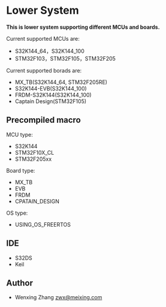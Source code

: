 # Lower System
**This is lower system supporting different MCUs and boards.**

Current supported MCUs are:
* S32K144_64，S32K144_100
* STM32F103，STM32F105，STM32F205

Current supported borads are:
* MX_TB(S32K144_64, STM32F205RE)
* S32K144-EVB(S32K144_100)
* FRDM-S32K144(S32K144_100)
* Captain Design(STM32F105)

## Precompiled macro
MCU type:
 * S32K144
 * STM32F10X_CL
 * STM32F205xx

Board type:
 * MX_TB
 * EVB
 * FRDM
 * CPATAIN_DESIGN
 
OS type:
 * USING_OS_FREERTOS

## IDE
* S32DS
* Keil

## Author
* Wenxing Zhang zwx@meixing.com
